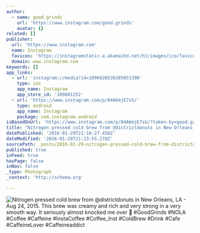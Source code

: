 ```yaml
---
author:
  - name: good.grinds
    url: 'https://www.instagram.com/good.grinds'
    avatar: {}
related: []
publisher:
  url: 'https://www.instagram.com'
  name: Instagram
  favicon: 'https://instagramstatic-a.akamaihd.net/h1/images/ico/favicon.ico/7cdab0872b15.ico'
  domain: www.instagram.com
keywords: []
app_links:
  - url: 'instagram://media?id=1096630536385051398'
    type: ios
    app_name: Instagram
    app_store_id: '389801252'
  - url: 'https://www.instagram.com/p/84A6mjE7sG/'
    type: android
    app_name: Instagram
    package: com.instagram.android
isBasedOnUrl: 'https://www.instagram.com/p/84A6mjE7sG/?taken-by=good.grinds'
title: "Nitrogen pressed cold brew from @districtdonuts in New Orleans, LA - Aug 24, 2015. This brew was creamy and rich and very strong in a very smooth way. It seriously almost knocked me over \uD83D\uDE27 #GoodGrinds #NOLA #Coffee #Caffeine #InstaCoffee #Coffee_Inst #ColdBrew #Drink #Cafe #CaffeineLover #Caffeineaddict"
datePublished: '2016-01-29T21:16:27.458Z'
dateModified: '2016-01-29T21:13:55.278Z'
sourcePath: _posts/2016-01-29-nitrogen-pressed-cold-brew-from-districtdonuts-in-new-orlea.md
published: true
inFeed: true
hasPage: false
inNav: false
_type: Photograph
_context: 'http://schema.org'

---
```

![Nitrogen pressed cold brew from &commat;districtdonuts in New Orleans&comma; LA - Aug 24&comma; 2015&period; This brew was creamy and rich and very strong in a very smooth way&period; It seriously almost knocked me over  &num;GoodGrinds &num;NOLA &num;Coffee &num;Caffeine &num;InstaCoffee &num;Coffee&lowbar;Inst &num;ColdBrew &num;Drink &num;Cafe &num;CaffeineLover &num;Caffeineaddict](https://scontent.cdninstagram.com/t51.2885-15/s640x640/sh0.08/e35/12120298_1506977979618821_190093228_n.jpg)